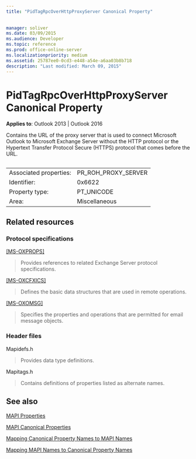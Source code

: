```yaml
---
title: "PidTagRpcOverHttpProxyServer Canonical Property"
 
 
manager: soliver
ms.date: 03/09/2015
ms.audience: Developer
ms.topic: reference
ms.prod: office-online-server
ms.localizationpriority: medium
ms.assetid: 25787ee0-0cd3-e448-a54e-a6aa03b8b718
description: "Last modified: March 09, 2015"
---
```


# PidTagRpcOverHttpProxyServer Canonical Property

  
  
**Applies to**: Outlook 2013 | Outlook 2016 
  
Contains the URL of the proxy server that is used to connect Microsoft Outlook to Microsoft Exchange Server without the HTTP protocol or the Hypertext Transfer Protocol Secure (HTTPS) protocol that comes before the URL.
  
## 

|||
|:-----|:-----|
|Associated properties:  <br/> |PR_ROH_PROXY_SERVER  <br/> |
|Identifier:  <br/> |0x6622  <br/> |
|Property type:  <br/> |PT_UNICODE  <br/> |
|Area:  <br/> |Miscellaneous  <br/> |
   
## Related resources

### Protocol specifications

[[MS-OXPROPS]](https://msdn.microsoft.com/library/f6ab1613-aefe-447d-a49c-18217230b148%28Office.15%29.aspx)
  
> Provides references to related Exchange Server protocol specifications.
    
[[MS-OXCFXICS]](https://msdn.microsoft.com/library/b9752f3d-d50d-44b8-9e6b-608a117c8532%28Office.15%29.aspx)
  
> Defines the basic data structures that are used in remote operations.
    
[[MS-OXOMSG]](https://msdn.microsoft.com/library/daa9120f-f325-4afb-a738-28f91049ab3c%28Office.15%29.aspx)
  
> Specifies the properties and operations that are permitted for email message objects.
    
### Header files

Mapidefs.h
  
> Provides data type definitions.
    
Mapitags.h
  
> Contains definitions of properties listed as alternate names.
    
## See also



[MAPI Properties](mapi-properties.md)
  
[MAPI Canonical Properties](mapi-canonical-properties.md)
  
[Mapping Canonical Property Names to MAPI Names](mapping-canonical-property-names-to-mapi-names.md)
  
[Mapping MAPI Names to Canonical Property Names](mapping-mapi-names-to-canonical-property-names.md)


